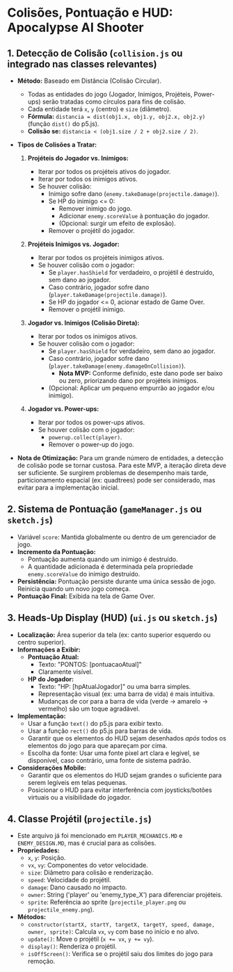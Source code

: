 # Colisões, Pontuação e HUD: Apocalypse AI Shooter

## 1. Detecção de Colisão (`collision.js` ou integrado nas classes relevantes)

*   **Método:** Baseado em Distância (Colisão Circular).
    *   Todas as entidades do jogo (Jogador, Inimigos, Projéteis, Power-ups) serão tratadas como círculos para fins de colisão.
    *   Cada entidade terá `x`, `y` (centro) e `size` (diâmetro).
    *   **Fórmula:** `distancia = dist(obj1.x, obj1.y, obj2.x, obj2.y)` (função `dist()` do p5.js).
    *   **Colisão se:** `distancia < (obj1.size / 2 + obj2.size / 2)`.

*   **Tipos de Colisões a Tratar:**

    1.  **Projéteis do Jogador vs. Inimigos:**
        *   Iterar por todos os projéteis ativos do jogador.
        *   Iterar por todos os inimigos ativos.
        *   Se houver colisão:
            *   Inimigo sofre dano (`enemy.takeDamage(projectile.damage)`).
            *   Se HP do inimigo <= 0:
                *   Remover inimigo do jogo.
                *   Adicionar `enemy.scoreValue` à pontuação do jogador.
                *   (Opcional: surgir um efeito de explosão).
            *   Remover o projétil do jogador.

    2.  **Projéteis Inimigos vs. Jogador:**
        *   Iterar por todos os projéteis inimigos ativos.
        *   Se houver colisão com o jogador:
            *   Se `player.hasShield` for verdadeiro, o projétil é destruído, sem dano ao jogador.
            *   Caso contrário, jogador sofre dano (`player.takeDamage(projectile.damage)`).
            *   Se HP do jogador <= 0, acionar estado de Game Over.
            *   Remover o projétil inimigo.

    3.  **Jogador vs. Inimigos (Colisão Direta):**
        *   Iterar por todos os inimigos ativos.
        *   Se houver colisão com o jogador:
            *   Se `player.hasShield` for verdadeiro, sem dano ao jogador.
            *   Caso contrário, jogador sofre dano (`player.takeDamage(enemy.damageOnCollision)`).
                *   **Nota MVP:** Conforme definido, este dano pode ser baixo ou zero, priorizando dano por projéteis inimigos.
            *   (Opcional: Aplicar um pequeno empurrão ao jogador e/ou inimigo).

    4.  **Jogador vs. Power-ups:**
        *   Iterar por todos os power-ups ativos.
        *   Se houver colisão com o jogador:
            *   `powerup.collect(player)`.
            *   Remover o power-up do jogo.

*   **Nota de Otimização:** Para um grande número de entidades, a detecção de colisão pode se tornar custosa. Para este MVP, a iteração direta deve ser suficiente. Se surgirem problemas de desempenho mais tarde, particionamento espacial (ex: quadtrees) pode ser considerado, mas evitar para a implementação inicial.

## 2. Sistema de Pontuação (`gameManager.js` ou `sketch.js`)

*   Variável `score`: Mantida globalmente ou dentro de um gerenciador de jogo.
*   **Incremento da Pontuação:**
    *   Pontuação aumenta quando um inimigo é destruído.
    *   A quantidade adicionada é determinada pela propriedade `enemy.scoreValue` do inimigo destruído.
*   **Persistência:** Pontuação persiste durante uma única sessão de jogo. Reinicia quando um novo jogo começa.
*   **Pontuação Final:** Exibida na tela de Game Over.

## 3. Heads-Up Display (HUD) (`ui.js` ou `sketch.js`)

*   **Localização:** Área superior da tela (ex: canto superior esquerdo ou centro superior).
*   **Informações a Exibir:**
    *   **Pontuação Atual:**
        *   Texto: "PONTOS: [pontuacaoAtual]"
        *   Claramente visível.
    *   **HP do Jogador:**
        *   Texto: "HP: [hpAtualJogador]" ou uma barra simples.
        *   Representação visual (ex: uma barra de vida) é mais intuitiva.
        *   Mudanças de cor para a barra de vida (verde -> amarelo -> vermelho) são um toque agradável.
*   **Implementação:**
    *   Usar a função `text()` do p5.js para exibir texto.
    *   Usar a função `rect()` do p5.js para barras de vida.
    *   Garantir que os elementos do HUD sejam desenhados *após* todos os elementos do jogo para que apareçam por cima.
    *   Escolha da fonte: Usar uma fonte pixel art clara e legível, se disponível, caso contrário, uma fonte de sistema padrão.
*   **Considerações Mobile:**
    *   Garantir que os elementos do HUD sejam grandes o suficiente para serem legíveis em telas pequenas.
    *   Posicionar o HUD para evitar interferência com joysticks/botões virtuais ou a visibilidade do jogador.

## 4. Classe Projétil (`projectile.js`)
* Este arquivo já foi mencionado em `PLAYER_MECHANICS.MD` e `ENEMY_DESIGN.MD`, mas é crucial para as colisões.
*   **Propriedades:**
    *   `x`, `y`: Posição.
    *   `vx`, `vy`: Componentes do vetor velocidade.
    *   `size`: Diâmetro para colisão e renderização.
    *   `speed`: Velocidade do projétil.
    *   `damage`: Dano causado no impacto.
    *   `owner`: String ('player' ou 'enemy_type_X') para diferenciar projéteis.
    *   `sprite`: Referência ao sprite (`projectile_player.png` ou `projectile_enemy.png`).
*   **Métodos:**
    *   `constructor(startX, startY, targetX, targetY, speed, damage, owner, sprite)`: Calcula `vx`, `vy` com base no início e no alvo.
    *   `update()`: Move o projétil (`x += vx`, `y += vy`).
    *   `display()`: Renderiza o projétil.
    *   `isOffScreen()`: Verifica se o projétil saiu dos limites do jogo para remoção. 